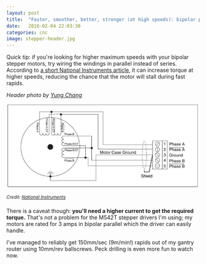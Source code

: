 ```yaml
---
layout: post
title:  "Faster, smoother, better, stronger (at high speeds): bipolar parallel stepper wiring"
date:   2016-02-04 22:03:30
categories: cnc
image: stepper-header.jpg
---
```


Quick tip: if you're looking for higher maximum speeds with your bipolar stepper motors, try wiring the windings in parallel instead of series. According to [a short National Instruments article](http://digital.ni.com/public.nsf/allkb/B1CC4C64ABBC7D3C86257BC70017B9E2), it can increase torque at higher speeds, reducing the chance that the motor will stall during fast rapids.

_Header photo by [Yung Chang](https://unsplash.com/@yungnoma)_

![Parallel wiring diagram](/assets/images/bipolar-parallel.jpg)

<sup>*Credit: [National Instruments](http://digital.ni.com/public.nsf/allkb/B1CC4C64ABBC7D3C86257BC70017B9E2)*</sup>

There is a caveat though: **you'll need a higher current to get the required torque.** That's not a problem for the M542T stepper drivers I'm using; my motors are rated for 3 amps in bipolar parallel which the driver can easily handle.

I've managed to reliably get 150mm/sec (9m/min!) rapids out of my gantry router using 10mm/rev ballscrews. Peck drilling is even more fun to watch now.
